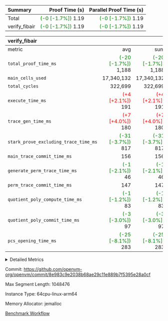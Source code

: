 | Summary | Proof Time (s) | Parallel Proof Time (s) |
|:---|---:|---:|
| Total | <span style='color: green'>(-0 [-1.7%])</span> 1.19 | <span style='color: green'>(-0 [-1.7%])</span> 1.19 |
| verify_fibair | <span style='color: green'>(-0 [-1.7%])</span> 1.19 | <span style='color: green'>(-0 [-1.7%])</span> 1.19 |


| verify_fibair |||||
|:---|---:|---:|---:|---:|
|metric|avg|sum|max|min|
| `total_proof_time_ms ` | <span style='color: green'>(-20 [-1.7%])</span> 1,188 | <span style='color: green'>(-20 [-1.7%])</span> 1,188 | <span style='color: green'>(-20 [-1.7%])</span> 1,188 | <span style='color: green'>(-20 [-1.7%])</span> 1,188 |
| `main_cells_used     ` |  17,340,132 |  17,340,132 |  17,340,132 |  17,340,132 |
| `total_cycles        ` |  322,699 |  322,699 |  322,699 |  322,699 |
| `execute_time_ms     ` | <span style='color: red'>(+4 [+2.1%])</span> 191 | <span style='color: red'>(+4 [+2.1%])</span> 191 | <span style='color: red'>(+4 [+2.1%])</span> 191 | <span style='color: red'>(+4 [+2.1%])</span> 191 |
| `trace_gen_time_ms   ` | <span style='color: red'>(+7 [+4.0%])</span> 180 | <span style='color: red'>(+7 [+4.0%])</span> 180 | <span style='color: red'>(+7 [+4.0%])</span> 180 | <span style='color: red'>(+7 [+4.0%])</span> 180 |
| `stark_prove_excluding_trace_time_ms` | <span style='color: green'>(-31 [-3.7%])</span> 817 | <span style='color: green'>(-31 [-3.7%])</span> 817 | <span style='color: green'>(-31 [-3.7%])</span> 817 | <span style='color: green'>(-31 [-3.7%])</span> 817 |
| `main_trace_commit_time_ms` |  156 |  156 |  156 |  156 |
| `generate_perm_trace_time_ms` | <span style='color: green'>(-1 [-2.1%])</span> 46 | <span style='color: green'>(-1 [-2.1%])</span> 46 | <span style='color: green'>(-1 [-2.1%])</span> 46 | <span style='color: green'>(-1 [-2.1%])</span> 46 |
| `perm_trace_commit_time_ms` |  147 |  147 |  147 |  147 |
| `quotient_poly_compute_time_ms` | <span style='color: green'>(-1 [-1.2%])</span> 83 | <span style='color: green'>(-1 [-1.2%])</span> 83 | <span style='color: green'>(-1 [-1.2%])</span> 83 | <span style='color: green'>(-1 [-1.2%])</span> 83 |
| `quotient_poly_commit_time_ms` | <span style='color: green'>(-3 [-3.0%])</span> 97 | <span style='color: green'>(-3 [-3.0%])</span> 97 | <span style='color: green'>(-3 [-3.0%])</span> 97 | <span style='color: green'>(-3 [-3.0%])</span> 97 |
| `pcs_opening_time_ms ` | <span style='color: green'>(-25 [-8.1%])</span> 283 | <span style='color: green'>(-25 [-8.1%])</span> 283 | <span style='color: green'>(-25 [-8.1%])</span> 283 | <span style='color: green'>(-25 [-8.1%])</span> 283 |



<details>
<summary>Detailed Metrics</summary>

|  | verify_program_compile_ms | total_cells | stark_prove_excluding_trace_time_ms | quotient_poly_compute_time_ms | quotient_poly_commit_time_ms | perm_trace_commit_time_ms | pcs_opening_time_ms | main_trace_commit_time_ms |
| --- | --- | --- | --- | --- | --- | --- | --- |
|  | 7 | 65,536 | 36 | 1 | 6 | 0 | 21 | 7 | 

| air_name | rows | quotient_deg | main_cols | interactions | constraints | cells |
| --- | --- | --- | --- | --- | --- | --- |
| AccessAdapterAir<2> |  | 2 |  | 5 | 12 |  | 
| AccessAdapterAir<4> |  | 2 |  | 5 | 12 |  | 
| AccessAdapterAir<8> |  | 2 |  | 5 | 12 |  | 
| FibonacciAir | 32,768 | 1 | 2 |  | 5 | 65,536 | 
| FriReducedOpeningAir |  | 2 |  | 39 | 71 |  | 
| JalRangeCheckAir |  | 2 |  | 9 | 14 |  | 
| NativePoseidon2Air<BabyBearParameters>, 1> |  | 2 |  | 136 | 572 |  | 
| PhantomAir |  | 2 |  | 3 | 5 |  | 
| ProgramAir |  | 1 |  | 1 | 4 |  | 
| VariableRangeCheckerAir |  | 1 |  | 1 | 4 |  | 
| VmAirWrapper<AluNativeAdapterAir, FieldArithmeticCoreAir> |  | 2 |  | 15 | 27 |  | 
| VmAirWrapper<BranchNativeAdapterAir, BranchEqualCoreAir<1> |  | 2 |  | 11 | 25 |  | 
| VmAirWrapper<NativeAdapterAir<2, 0>, PublicValuesCoreAir> |  | 2 |  | 11 | 29 |  | 
| VmAirWrapper<NativeLoadStoreAdapterAir<1>, NativeLoadStoreCoreAir<1> |  | 2 |  | 15 | 20 |  | 
| VmAirWrapper<NativeLoadStoreAdapterAir<4>, NativeLoadStoreCoreAir<4> |  | 2 |  | 15 | 20 |  | 
| VmAirWrapper<NativeVectorizedAdapterAir<4>, FieldExtensionCoreAir> |  | 2 |  | 15 | 27 |  | 
| VmConnectorAir |  | 2 |  | 5 | 11 |  | 
| VolatileBoundaryAir |  | 2 |  | 7 | 19 |  | 

| group | trace_gen_time_ms | total_proof_time_ms | total_cycles | total_cells | stark_prove_excluding_trace_time_ms | quotient_poly_compute_time_ms | quotient_poly_commit_time_ms | perm_trace_commit_time_ms | pcs_opening_time_ms | main_trace_commit_time_ms | main_cells_used | generate_perm_trace_time_ms | fri.log_blowup | execute_time_ms |
| --- | --- | --- | --- | --- | --- | --- | --- | --- | --- | --- | --- | --- | --- | --- |
| verify_fibair | 180 | 1,188 | 322,699 | 62,474,410 | 817 | 83 | 97 | 147 | 283 | 156 | 17,340,132 | 46 | 1 | 191 | 

| group | air_name | rows | prep_cols | perm_cols | main_cols | cells |
| --- | --- | --- | --- | --- | --- | --- |
| verify_fibair | AccessAdapterAir<2> | 131,072 |  | 16 | 11 | 3,538,944 | 
| verify_fibair | AccessAdapterAir<4> | 65,536 |  | 16 | 13 | 1,900,544 | 
| verify_fibair | AccessAdapterAir<8> | 128 |  | 16 | 17 | 4,224 | 
| verify_fibair | FriReducedOpeningAir | 2,048 |  | 84 | 27 | 227,328 | 
| verify_fibair | JalRangeCheckAir | 32,768 |  | 28 | 12 | 1,310,720 | 
| verify_fibair | NativePoseidon2Air<BabyBearParameters>, 1> | 32,768 |  | 312 | 398 | 23,265,280 | 
| verify_fibair | PhantomAir | 16,384 |  | 12 | 6 | 294,912 | 
| verify_fibair | ProgramAir | 8,192 |  | 8 | 10 | 147,456 | 
| verify_fibair | VariableRangeCheckerAir | 262,144 | 2 | 8 | 1 | 2,359,296 | 
| verify_fibair | VmAirWrapper<AluNativeAdapterAir, FieldArithmeticCoreAir> | 262,144 |  | 36 | 29 | 17,039,360 | 
| verify_fibair | VmAirWrapper<BranchNativeAdapterAir, BranchEqualCoreAir<1> | 32,768 |  | 28 | 23 | 1,671,168 | 
| verify_fibair | VmAirWrapper<NativeLoadStoreAdapterAir<1>, NativeLoadStoreCoreAir<1> | 65,536 |  | 40 | 21 | 3,997,696 | 
| verify_fibair | VmAirWrapper<NativeLoadStoreAdapterAir<4>, NativeLoadStoreCoreAir<4> | 32,768 |  | 40 | 27 | 2,195,456 | 
| verify_fibair | VmAirWrapper<NativeVectorizedAdapterAir<4>, FieldExtensionCoreAir> | 32,768 |  | 36 | 38 | 2,424,832 | 
| verify_fibair | VmConnectorAir | 2 | 1 | 16 | 5 | 42 | 
| verify_fibair | VolatileBoundaryAir | 65,536 |  | 20 | 12 | 2,097,152 | 

| group | trace_height_constraint | weighted_sum | threshold |
| --- | --- | --- | --- |
| verify_fibair | 0 | 1,085,444 | 2,013,265,921 | 
| verify_fibair | 1 | 5,411,200 | 2,013,265,921 | 
| verify_fibair | 2 | 542,722 | 2,013,265,921 | 
| verify_fibair | 3 | 5,476,612 | 2,013,265,921 | 
| verify_fibair | 4 | 65,536 | 2,013,265,921 | 
| verify_fibair | 5 | 12,851,850 | 2,013,265,921 | 

| trace_height_constraint | threshold |
| --- | --- |
| 0 | 2,013,265,921 | 

</details>


Commit: https://github.com/openvm-org/openvm/commit/8e983c9e2038b68ae29c11e889b7f5395e28a0cf

Max Segment Length: 1048476

Instance Type: 64cpu-linux-arm64

Memory Allocator: jemalloc

[Benchmark Workflow](https://github.com/openvm-org/openvm/actions/runs/15686941000)

